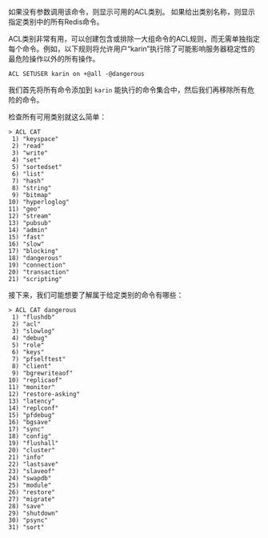如果没有参数调用该命令，则显示可用的ACL类别。
如果给出类别名称，则显示指定类别中的所有Redis命令。

ACL类别非常有用，可以创建包含或排除一大组命令的ACL规则，而无需单独指定每个命令。例如，以下规则将允许用户“karin”执行除了可能影响服务器稳定性的最危险操作以外的所有操作。

    ACL SETUSER karin on +@all -@dangerous

我们首先将所有命令添加到 `karin` 能执行的命令集合中，然后我们再移除所有危险的命令。

检查所有可用类别就这么简单：

```
> ACL CAT
 1) "keyspace"
 2) "read"
 3) "write"
 4) "set"
 5) "sortedset"
 6) "list"
 7) "hash"
 8) "string"
 9) "bitmap"
10) "hyperloglog"
11) "geo"
12) "stream"
13) "pubsub"
14) "admin"
15) "fast"
16) "slow"
17) "blocking"
18) "dangerous"
19) "connection"
20) "transaction"
21) "scripting"
```

接下来，我们可能想要了解属于给定类别的命令有哪些：

```
> ACL CAT dangerous
 1) "flushdb"
 2) "acl"
 3) "slowlog"
 4) "debug"
 5) "role"
 6) "keys"
 7) "pfselftest"
 8) "client"
 9) "bgrewriteaof"
10) "replicaof"
11) "monitor"
12) "restore-asking"
13) "latency"
14) "replconf"
15) "pfdebug"
16) "bgsave"
17) "sync"
18) "config"
19) "flushall"
20) "cluster"
21) "info"
22) "lastsave"
23) "slaveof"
24) "swapdb"
25) "module"
26) "restore"
27) "migrate"
28) "save"
29) "shutdown"
30) "psync"
31) "sort"
```
